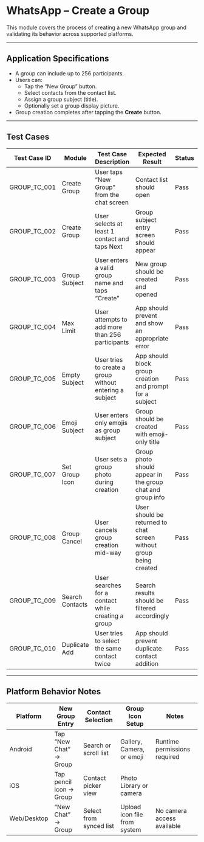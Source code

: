 # WhatsApp – Create a Group

This module covers the process of creating a new WhatsApp group and validating its behavior across supported platforms.

---

## Application Specifications

- A group can include up to 256 participants.
- Users can:
  - Tap the “New Group” button.
  - Select contacts from the contact list.
  - Assign a group subject (title).
  - Optionally set a group display picture.
- Group creation completes after tapping the **Create** button.

---

## Test Cases

| Test Case ID     | Module         | Test Case Description                                                       | Expected Result                                                    | Status | Priority | Notes                          |
|------------------|----------------|------------------------------------------------------------------------------|---------------------------------------------------------------------|--------|----------|--------------------------------|
| GROUP_TC_001     | Create Group   | User taps “New Group” from the chat screen                                  | Contact list should open                                           | Pass   | High     | All platforms                  |
| GROUP_TC_002     | Create Group   | User selects at least 1 contact and taps Next                               | Group subject entry screen should appear                           | Pass   | High     |                               |
| GROUP_TC_003     | Group Subject  | User enters a valid group name and taps “Create”                            | New group should be created and opened                             | Pass   | High     |                               |
| GROUP_TC_004     | Max Limit      | User attempts to add more than 256 participants                             | App should prevent and show an appropriate error                   | Pass   | Medium   | Limit is 256 on all platforms |
| GROUP_TC_005     | Empty Subject  | User tries to create a group without entering a subject                     | App should block group creation and prompt for a subject           | Pass   | Medium   |                               |
| GROUP_TC_006     | Emoji Subject  | User enters only emojis as group subject                                    | Group should be created with emoji-only title                      | Pass   | Low      |                               |
| GROUP_TC_007     | Set Group Icon | User sets a group photo during creation                                     | Group photo should appear in the group chat and group info         | Pass   | Medium   | iOS: Choose from camera/photos |
| GROUP_TC_008     | Group Cancel   | User cancels group creation mid-way                                         | User should be returned to chat screen without group being created | Pass   | Medium   |                               |
| GROUP_TC_009     | Search Contacts| User searches for a contact while creating a group                          | Search results should be filtered accordingly                      | Pass   | Medium   |                               |
| GROUP_TC_010     | Duplicate Add  | User tries to select the same contact twice                                 | App should prevent duplicate contact addition                      | Pass   | Low      |                               |

---

## Platform Behavior Notes

| Platform       | New Group Entry         | Contact Selection        | Group Icon Setup                     | Notes                          |
|----------------|-------------------------|--------------------------|--------------------------------------|--------------------------------|
| Android        | Tap “New Chat” → Group  | Search or scroll list    | Gallery, Camera, or emoji            | Runtime permissions required   |
| iOS            | Tap pencil icon → Group | Contact picker view      | Photo Library or camera              |                               |
| Web/Desktop    | “New Chat” → Group      | Select from synced list  | Upload icon file from system         | No camera access available     |

